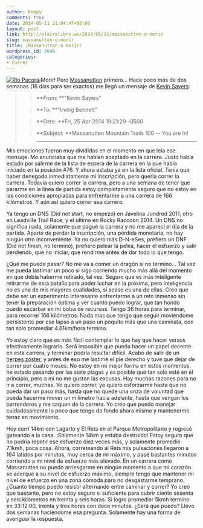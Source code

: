 ```yaml
---
author: Rompy
comments: true
date: 2014-05-11 21:04:47+00:00
layout: post
link: http://alairelibre.ws/2014/05/11/massanutten-o-morir
slug: massanutten-o-morir
title: ¡Massanutten o morir!
wordpress_id: 2648
categories:
- Correr
---
```


[![Río Pacora](http://alairelibre.ws/wp-content/uploads/2014/05/IMG-20140309-WA0013.jpg)](http://alairelibre.ws/wp-content/uploads/2014/05/IMG-20140309-WA0013.jpg)¡Morir! Pero [Massanutten](http://www.vhtrc.org/mmt/) primero... Hace poco más de dos semanas (16 días para ser exactos) me llegó un mensaje de [Kevin Sayers](http://ultrunr.com/):


<blockquote>

> 
> **From: **"Kevin Sayers" 
> 
> 

> 
> **To: **"Irving Bennett" 
> 
> 

> 
> **Date: **Fri, 25 Apr 2014 19:21:29 -0500
> 
> 

> 
> **Subject: **Massanutten Mountain Trails 100 -- You are in!


> 
> * * *
> 
> 


> 
> 

> 
> </blockquote>


Mis emociones fueron muy divididas en el momento en que leía ese mensaje. Me anunciaba que me habían aceptado en la carrera. Justo había estado por salirme de la lista de espera de la carrera en la que había iniciado en la posición #76. Y ahora estaba ya en la lista oficial. Tenía que haber denegado inmediatamente mi inscripción, pero quería correr la carrera. Todavía quiero correr la carrera, pero a una semana de tener que pararme en la linea de partida estoy completamente seguro que no estoy en las condiciones apropiadas para enfrentarme a una carrera de 166 kilómetros. Y aún así quiero correr esa carrera.

Ya tengo un DNS (Did not start, no empezó) en Javelina Jundred 2011, otro en Leadville Trail Race, y el último en Rocky Raccoon 2014. Un DNS no significa nada, solamente que pagué la carrera y no me aparecí el día de la partida. Aparte de perder la inscripción, una pérdida monetaria, no hay ningún otro inconveniente. Ya no quiero más D-N-eSes, prefiero un DNF (Did not finish, no terminó), prefiero pelear la pelea, hacer el esfuerzo y salir perdiendo, que no iniciar, que rendirme antes de dar todo lo que tengo.

¿Qué me puede pasar? No me va a comer un dragón si no termino... Tal vez me pueda lastimar un poco si sigo corriendo mucho más allá del momento en que debía haberme retirado, tal vez. Seguro que es más inteligente retirarme de esta batalla para poder luchar en la próxima, pero inteligencia no es una de mis mayores cualidades, si acaso es una de ellas. Creo que debe ser un experimento interesante enfrentarme a un reto inmenso sin tener la preparación óptima y ver cuanto puedo lograr, que tan hondo puedo escarbar en mi bolsa de recursos. Tengo 36 horas para terminar, para recorrer 166 kilómetros. Nada mas que tengo que seguir moviéndome persistente por ese lapso a un paso un poquito más que una caminata, con tan solo promediar 4.61km/hora termino.

Yo estoy claro que es más fácil contemplar lo que hay que hacer versus efectivamente lograrlo. Será imposible que pueda hacer un papel decente en esta carrera, y terminar podría resultar difícil. Acabo de salir de un [herpes zóster](http://alairelibre.ws/2014/04/25/herpes-zoster), y antes de eso me lastimé el pie derecho y tuve que dejar de correr por cuatro meses. No estoy en mi mejor forma en estos momentos, he estado pasando por las siete plagas y es posible que tan solo esté en el principio, pero a mí no me gustan las excusas. Hay muchas razones para no ir a correr, muchas. Yo quiero correr, yo quiero esforzarme hasta que no pueda dar un paso más, hasta que no quede una onza de voluntad que pueda hacerme mover un milímetro hacia adelante, hasta que vengan los barrenderos y me saquen de la carrera. Yo creo que puedo manejar cuidadosamente lo poco que tengo de fondo ahora mismo y mantenerme tenaz en movimiento.

Hoy corrí 14km con Lagarto y El Rets en el Parque Metropolitano y regresé gateando a la casa. ¡Solamente 14km y estaba destruido! Estoy seguro que no podría repetir ese esfuerzo diez veces más, y solamente promedié 7.1kmh, poca cosa. Ahora, correteando al Rets mis pulsaciones llegaron a 164 latidos por minutos, muy cerca de mi máximo, y pasé bastantes minutos corriendo a mi nivel de esfuerzo más elevado. En un carrera como Massanutten no puedo arriesgarme en ningún momento a que mi corazón se acerque a su nivel de esfuerzo máximo, siempre tengo que mantener mi nivel de esfuerzo en una zona cómoda para no desgastarme temprano. ¿Cuanto tiempo puedo resistir alternando entre caminar y correr? Yo creo que bastante, pero no estoy seguro si suficiente para cubrir ciento sesenta y seis kilómetros en treinta y seis horas. Si logro promediar 5kmh termino en 33:12:00, treinta y tres horas con doce minutos. ¿Será que puedo? Llevo dos semanas haciéndome esa pregunta. Solamente hay una forma de averiguar la respuesta.
